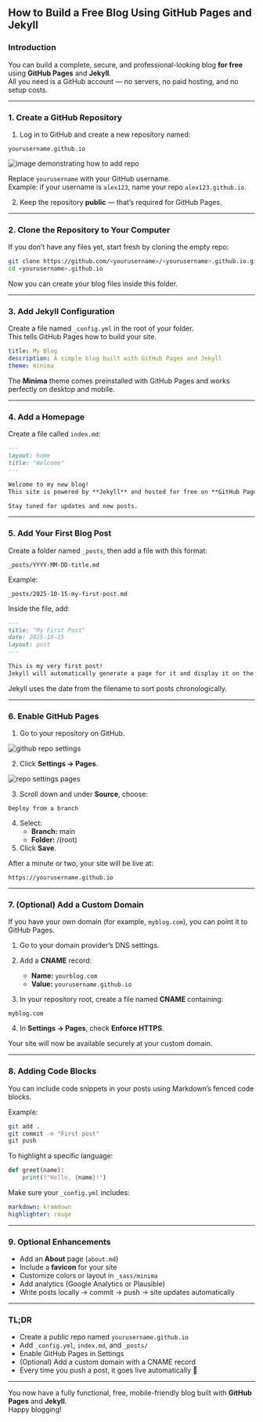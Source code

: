 ## How to Build a Free Blog Using GitHub Pages and Jekyll

### Introduction
You can build a complete, secure, and professional-looking blog **for free** using **GitHub Pages** and **Jekyll**.  
All you need is a GitHub account — no servers, no paid hosting, and no setup costs.

---

### 1. Create a GitHub Repository
1. Log in to GitHub and create a new repository named:

```
yourusername.github.io
```

![image demonstrating how to add repo](/assets/images/repo-creation.png)

Replace `yourusername` with your GitHub username.  
Example: if your username is `alex123`, name your repo `alex123.github.io`.

2. Keep the repository **public** — that’s required for GitHub Pages.

---

### 2. Clone the Repository to Your Computer
If you don’t have any files yet, start fresh by cloning the empty repo:

```bash
git clone https://github.com/<yourusername>/<yourusername>.github.io.git
cd <yourusername>.github.io
```

Now you can create your blog files inside this folder.

---

### 3. Add Jekyll Configuration
Create a file named `_config.yml` in the root of your folder.  
This tells GitHub Pages how to build your site.

```yaml
title: My Blog
description: A simple blog built with GitHub Pages and Jekyll
theme: minima
```

The **Minima** theme comes preinstalled with GitHub Pages and works perfectly on desktop and mobile.

---

### 4. Add a Homepage
Create a file called `index.md`:

```markdown
---
layout: home
title: "Welcome"
---

Welcome to my new blog!  
This site is powered by **Jekyll** and hosted for free on **GitHub Pages**.  

Stay tuned for updates and new posts.
```

---

### 5. Add Your First Blog Post
Create a folder named `_posts`, then add a file with this format:

```
_posts/YYYY-MM-DD-title.md
```

Example:

```
_posts/2025-10-15-my-first-post.md
```

Inside the file, add:

```markdown
---
title: "My First Post"
date: 2025-10-15
layout: post
---

This is my very first post!  
Jekyll will automatically generate a page for it and display it on the homepage.
```

Jekyll uses the date from the filename to sort posts chronologically.

---

### 6. Enable GitHub Pages
1. Go to your repository on GitHub.  

![github repo settings](/assets/images/github-settings.jpeg)

2. Click **Settings → Pages**.

![repo settings pages](/assets/images/settings-pages.jpeg)
  
3. Scroll down and under **Source**, choose:

```
Deploy from a branch
```

4. Select:
   - **Branch:** main  
   - **Folder:** /(root)
5. Click **Save**.

After a minute or two, your site will be live at:

```
https://yourusername.github.io
```

---

### 7. (Optional) Add a Custom Domain
If you have your own domain (for example, `myblog.com`), you can point it to GitHub Pages.

1. Go to your domain provider’s DNS settings.  
2. Add a **CNAME** record:  
   - **Name:** `yourblog.com`  
   - **Value:** `yourusername.github.io`  

3. In your repository root, create a file named **CNAME** containing:

```
myblog.com
```

4. In **Settings → Pages**, check **Enforce HTTPS**.

Your site will now be available securely at your custom domain.

---

### 8. Adding Code Blocks
You can include code snippets in your posts using Markdown’s fenced code blocks.

Example:

```bash
git add .
git commit -m "First post"
git push
```

To highlight a specific language:

```python
def greet(name):
    print(f"Hello, {name}!")
```

Make sure your `_config.yml` includes:

```yaml
markdown: kramdown
highlighter: rouge
```

---

### 9. Optional Enhancements
- Add an **About** page (`about.md`)  
- Include a **favicon** for your site  
- Customize colors or layout in `_sass/minima`  
- Add analytics (Google Analytics or Plausible)  
- Write posts locally → commit → push → site updates automatically  

---

### TL;DR
- Create a public repo named `yourusername.github.io`  
- Add `_config.yml`, `index.md`, and `_posts/`  
- Enable GitHub Pages in Settings  
- (Optional) Add a custom domain with a CNAME record  
- Every time you push a post, it goes live automatically 🎉  

---

You now have a fully functional, free, mobile-friendly blog built with **GitHub Pages** and **Jekyll**.  
Happy blogging!
